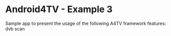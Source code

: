 Android4TV - Example 3
=============

Sample app to present the usage of the following A4TV framework features: dvb scan
